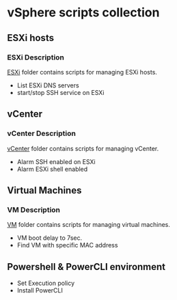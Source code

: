 # vSphere scripts collection

## ESXi hosts

### ESXi Description

[ESXi](./ESXi) folder contains scripts for managing ESXi hosts.

* List ESXi DNS servers
* start/stop SSH service on ESXi

## vCenter

### vCenter Description

[vCenter](./vCenter) folder contains scripts for managing vCenter.

* Alarm SSH enabled on ESXi
* Alarm ESXi shell enabled

## Virtual Machines

### VM Description

[VM](./VM) folder contains scripts for managing virtual machines.

* VM boot delay to 7sec.
* Find VM with specific MAC address

## Powershell & PowerCLI environment

* Set Execution policy
* Install PowerCLI
